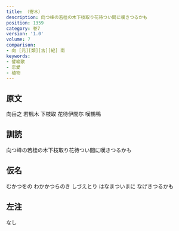 ```yaml
---
title: （寄木）
description: 向つ峰の若桂の木下枝取り花待つい間に嘆きつるかも
position: 1359
category: 巻7
version: '1.0'
volume: 7
comparison:
- 向 [元][類][古][紀] 南
keywords:
- 譬喩歌
- 恋愛
- 植物
---
```


## 原文

向岳之 若楓木 下枝取 花待伊間尓 嘆鶴鴨

## 訓読

向つ峰の若桂の木下枝取り花待つい間に嘆きつるかも

## 仮名

むかつをの わかかつらのき しづえとり はなまついまに なげきつるかも

## 左注

なし
